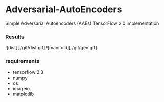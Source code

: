 # Adversarial-AutoEncoders
Simple Adversarial Autoencoders (AAEs) TensorFlow 2.0 implementation

### Results
![dist][./gif/dist.gif]
![manifold][./gif/gen.gif]

### requirements
- tensorflow 2.3
- numpy
- os
- imageio
- matplotlib
